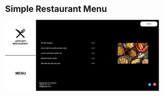 # Simple Restaurant Menu

![Image](https://github.com/almasdelic/html-css/blob/main/Screenshot%202023-12-06%20200220.png)

